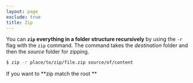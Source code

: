 ```yaml
---
layout: page
exclude: true
title: Zip
---
```


You can **`zip` everything in a folder structure recursively** by using the `-r` flag with the `zip` command. The command takes the *destination* folder and then the *source* folder for zipping.
```bash
$ zip -r place/to/zip/file.zip source/of/content
```

If you want to **zip match the root **


<!--stackedit_data:
eyJoaXN0b3J5IjpbLTc0MDk2OTQ5OCwxMjQ5MTgzODgsLTE2MT
QxMzcxODhdfQ==
-->